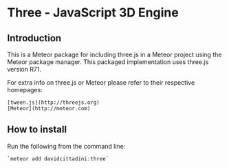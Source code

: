 # Three - JavaScript 3D Engine #

## Introduction ###

This is a Meteor package for including three.js in a Meteor project using the Meteor package manager.
This packaged implementation uses three.js version R71.

For extra info on three.js or Meteor please refer to their respective homepages:

	[tween.js](http://threejs.org)
	[Meteor](http://meteor.com)

## How to install ##

Run the following from the command line:

	`meteor add davidcittadini:three`
